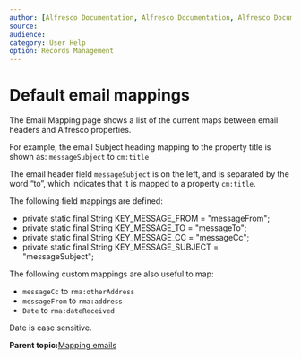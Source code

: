 ```yaml
---
author: [Alfresco Documentation, Alfresco Documentation, Alfresco Documentation]
source: 
audience: 
category: User Help
option: Records Management
---
```


# Default email mappings

The Email Mapping page shows a list of the current maps between email headers and Alfresco properties.

For example, the email Subject heading mapping to the property title is shown as: `messageSubject` to `cm:title`

The email header field `messageSubject` is on the left, and is separated by the word “to”, which indicates that it is mapped to a property `cm:title`.

The following field mappings are defined:

-   private static final String KEY\_MESSAGE\_FROM = "messageFrom";
-   private static final String KEY\_MESSAGE\_TO = "messageTo";
-   private static final String KEY\_MESSAGE\_CC = "messageCc";
-   private static final String KEY\_MESSAGE\_SUBJECT = "messageSubject";

The following custom mappings are also useful to map:

-   `messageCc` to `rma:otherAddress`
-   `messageFrom` to `rma:address`
-   `Date` to `rma:dateReceived`

Date is case sensitive.

**Parent topic:**[Mapping emails](../concepts/rm-emailmap-intro.md)

